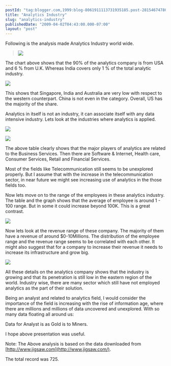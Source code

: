 ```yaml
---
postId: "tag:blogger.com,1999:blog-8061911113731935185.post-2815467478031149349"
title: "Analytics Industry"
slug: "analytics-industry"
publishedDate: "2009-04-02T04:43:00.000-07:00"
layout: "post"
---
```


[](http://3.bp.blogspot.com/_UYUaEitRq54/SdSrXdTLBsI/AAAAAAAAAo0/C8WbgLkxW8M/s1600-h/tablerangeRev.jpg)

Following is the analysis made Analytics Industry world wide.

>
> ![](http://1.bp.blogspot.com/_UYUaEitRq54/SdSmC3q3uRI/AAAAAAAAAn8/O-CmHiaH00c/s400/PiechartCountry.jpg)
>
>  
>

The chart above shows that the 90% of the analytics company is from USA and 6
% from U.K. Whereas India covers only 1 % of the total analytic industry.  

  

![](http://2.bp.blogspot.com/_UYUaEitRq54/SdSm5CtLPAI/AAAAAAAAAoE/ayiNeidfgM0/s400/tableCountry.jpg)

This shows that Singapore, India and Australia are very low with respect to
the western counterpart. China is not even in the category. Overall, US has
the majority of the share.

  

Analytics in itself is not an industry, it can associate itself with any data
intensive industry. Lets look at the industries where analytics is applied.

  

![](http://3.bp.blogspot.com/_UYUaEitRq54/SdSoft8OfVI/AAAAAAAAAoc/prWKOGO9ujg/s400/tableIndustry.jpg)

  

![](http://1.bp.blogspot.com/_UYUaEitRq54/SdSoP2G_IDI/AAAAAAAAAoU/fyUyMMsbp3Q/s400/barIndustry.jpg)

The above table clearly shows that the major players of analytics are related
to the Business Services. Then there are Software & Internet, Health care,
Consumer Services, Retail and Financial Services.

  

  

Most of the fields like Telecommunication still seems to be unexplored
properly. But I assume that with the increase in the telecommunication sector,
in near future we might see increasing use of analytics in the those fields
too.

  

  

  

Now lets move on to the range of the employees in these analytics industry.
The table and the graph shows that the average of employee is around 1 - 100
range. But in some it could increase beyond 100K. This is a great contrast.

  

![](http://3.bp.blogspot.com/_UYUaEitRq54/SdSqOCwMZ5I/AAAAAAAAAok/4WhWvnQrGec/s400/tablerangeEmp.jpg)

Now lets look at the revenue range of these company. The majority of them have
a revenue of around $0-10Millions. The distribution of the employee range and
the revenue range seems to be correlated with each other. It might also
suggest that for a company to increase their revenue it needs to increase its
infrastructure and grow big.

  

![](http://3.bp.blogspot.com/_UYUaEitRq54/SdSrXdTLBsI/AAAAAAAAAo0/C8WbgLkxW8M/s400/tablerangeRev.jpg)

  

All these details on the analytics company shows that the industry is growing
and that its penetration is still low in the eastern region of the world.
Industry wise, there are many sector which still have not employed analytics
as the part of their solution.

  

Being an analyst and related to analytics field, I would consider the
importance of the field is increasing with the rise of information age, where
there are millions and millions of data uncovered and unexplored. With so many
data floating all around us:

  

Data for Analyst is as Gold is to Miners.

  

I hope above presentation was useful.

  

Note: The Above analysis is based on the data downloaded from
[http://www.jigsaw.com](http://www.jigsaw.com/).

The total record was 725.  

  

